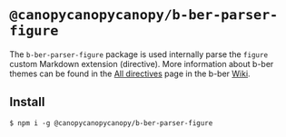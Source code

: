 # `@canopycanopycanopy/b-ber-parser-figure`

The `b-ber-parser-figure` package is used internally parse the `figure` custom Markdown extension (directive). More information about b-ber themes can be found in the [All directives](https://github.com/triplecanopy/b-ber/wiki/all-directives) page in the b-ber [Wiki](https://github.com/triplecanopy/b-ber/wiki/all-directives).

## Install

```
$ npm i -g @canopycanopycanopy/b-ber-parser-figure
```
